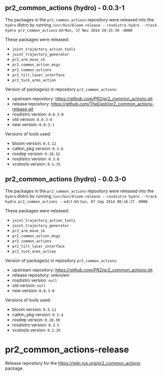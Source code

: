 ## pr2_common_actions (hydro) - 0.0.3-1

The packages in the `pr2_common_actions` repository were released into the `hydro` distro by running `/usr/bin/bloom-release --rosdistro hydro --track hydro pr2_common_actions` on `Mon, 17 Nov 2014 20:15:39 -0000`

These packages were released:
- `joint_trajectory_action_tools`
- `joint_trajectory_generator`
- `pr2_arm_move_ik`
- `pr2_common_action_msgs`
- `pr2_common_actions`
- `pr2_tilt_laser_interface`
- `pr2_tuck_arms_action`

Version of package(s) in repository `pr2_common_actions`:
- upstream repository: https://github.com/PR2/pr2_common_actions.git
- release repository: https://github.com/TheDash/pr2_common_actions-release.git
- rosdistro version: `0.0.3-0`
- old version: `0.0.3-0`
- new version: `0.0.3-1`

Versions of tools used:
- bloom version: `0.5.12`
- catkin_pkg version: `0.2.6`
- rosdep version: `0.10.32`
- rosdistro version: `0.3.6`
- vcstools version: `0.1.35`


## pr2_common_actions (hydro) - 0.0.3-0

The packages in the `pr2_common_actions` repository were released into the `hydro` distro by running `/usr/bin/bloom-release --rosdistro hydro --track hydro pr2_common_actions --edit` on `Sun, 07 Sep 2014 00:16:27 -0000`

These packages were released:
- `joint_trajectory_action_tools`
- `joint_trajectory_generator`
- `pr2_arm_move_ik`
- `pr2_common_action_msgs`
- `pr2_common_actions`
- `pr2_tilt_laser_interface`
- `pr2_tuck_arms_action`

Version of package(s) in repository `pr2_common_actions`:
- upstream repository: https://github.com/PR2/pr2_common_actions.git
- release repository: unknown
- rosdistro version: `null`
- old version: `null`
- new version: `0.0.3-0`

Versions of tools used:
- bloom version: `0.5.11`
- catkin_pkg version: `0.2.4`
- rosdep version: `0.10.30`
- rosdistro version: `0.3.5`
- vcstools version: `0.1.35`


pr2_common_actions-release
==========================

Release repository for the https://wiki.ros.org/pr2_common_actions package.
